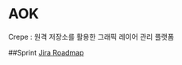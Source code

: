 # AOK
Crepe : 원격 저장소를 활용한 그래픽 레이어 관리 플랫폼

##Sprint
[Jira Roadmap](https://sdylockon.atlassian.net/jira/software/projects/CREP/boards/2/roadmap)
